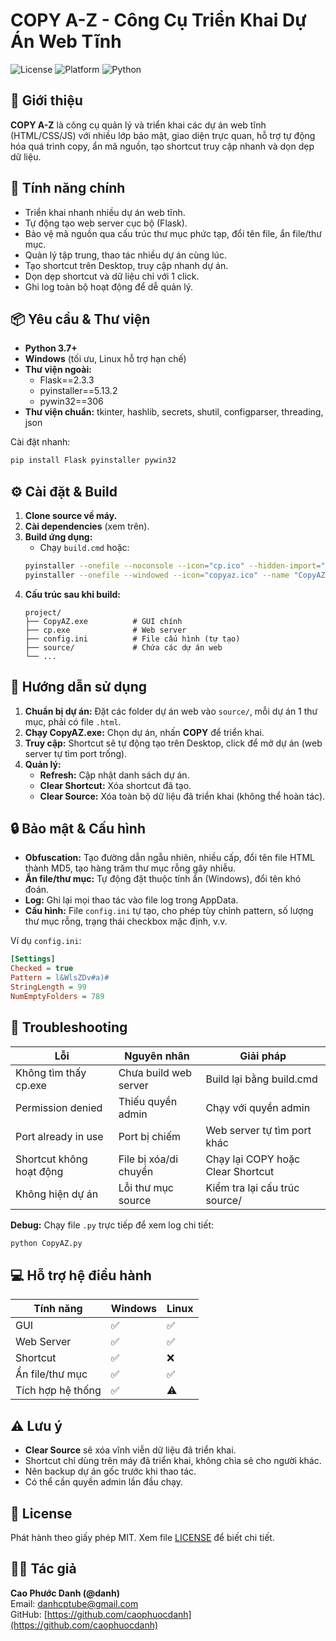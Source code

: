 # COPY A-Z - Công Cụ Triển Khai Dự Án Web Tĩnh

![License](https://img.shields.io/badge/license-MIT-blue.svg)
![Platform](https://img.shields.io/badge/platform-Windows-blue.svg)
![Python](https://img.shields.io/badge/python-3.7+-blue.svg)

## 🚩 Giới thiệu

**COPY A-Z** là công cụ quản lý và triển khai các dự án web tĩnh (HTML/CSS/JS) với nhiều lớp bảo mật, giao diện trực quan, hỗ trợ tự động hóa quá trình copy, ẩn mã nguồn, tạo shortcut truy cập nhanh và dọn dẹp dữ liệu.

## 🎯 Tính năng chính

- Triển khai nhanh nhiều dự án web tĩnh.
- Tự động tạo web server cục bộ (Flask).
- Bảo vệ mã nguồn qua cấu trúc thư mục phức tạp, đổi tên file, ẩn file/thư mục.
- Quản lý tập trung, thao tác nhiều dự án cùng lúc.
- Tạo shortcut trên Desktop, truy cập nhanh dự án.
- Dọn dẹp shortcut và dữ liệu chỉ với 1 click.
- Ghi log toàn bộ hoạt động để dễ quản lý.

## 📦 Yêu cầu & Thư viện

- **Python 3.7+**
- **Windows** (tối ưu, Linux hỗ trợ hạn chế)
- **Thư viện ngoài:**
  - Flask==2.3.3
  - pyinstaller==5.13.2
  - pywin32==306
- **Thư viện chuẩn:** tkinter, hashlib, secrets, shutil, configparser, threading, json

Cài đặt nhanh:
```bash
pip install Flask pyinstaller pywin32
```

## ⚙️ Cài đặt & Build

1. **Clone source về máy.**
2. **Cài dependencies** (xem trên).
3. **Build ứng dụng:**
   - Chạy `build.cmd` hoặc:
   ```bash
   pyinstaller --onefile --noconsole --icon="cp.ico" --hidden-import="jinja2" --hidden-import="werkzeug" --name=cp cp.py
   pyinstaller --onefile --windowed --icon="copyaz.ico" --name "CopyAZ" --hidden-import "win32timezone" CopyAZ.py
   ```
4. **Cấu trúc sau khi build:**
   ```
   project/
   ├── CopyAZ.exe          # GUI chính
   ├── cp.exe              # Web server
   ├── config.ini          # File cấu hình (tự tạo)
   ├── source/             # Chứa các dự án web
   └── ...
   ```

## 🚀 Hướng dẫn sử dụng

1. **Chuẩn bị dự án:** Đặt các folder dự án web vào `source/`, mỗi dự án 1 thư mục, phải có file `.html`.
2. **Chạy CopyAZ.exe:** Chọn dự án, nhấn **COPY** để triển khai.
3. **Truy cập:** Shortcut sẽ tự động tạo trên Desktop, click để mở dự án (web server tự tìm port trống).
4. **Quản lý:** 
   - **Refresh:** Cập nhật danh sách dự án.
   - **Clear Shortcut:** Xóa shortcut đã tạo.
   - **Clear Source:** Xóa toàn bộ dữ liệu đã triển khai (không thể hoàn tác).

## 🔒 Bảo mật & Cấu hình

- **Obfuscation:** Tạo đường dẫn ngẫu nhiên, nhiều cấp, đổi tên file HTML thành MD5, tạo hàng trăm thư mục rỗng gây nhiễu.
- **Ẩn file/thư mục:** Tự động đặt thuộc tính ẩn (Windows), đổi tên khó đoán.
- **Log:** Ghi lại mọi thao tác vào file log trong AppData.
- **Cấu hình:** File `config.ini` tự tạo, cho phép tùy chỉnh pattern, số lượng thư mục rỗng, trạng thái checkbox mặc định, v.v.

Ví dụ `config.ini`:
```ini
[Settings]
Checked = true
Pattern = l&WlsZDv#a)#
StringLength = 99
NumEmptyFolders = 789
```

## 🐞 Troubleshooting

| Lỗi                        | Nguyên nhân                | Giải pháp                        |
|----------------------------|----------------------------|----------------------------------|
| Không tìm thấy cp.exe      | Chưa build web server      | Build lại bằng build.cmd         |
| Permission denied          | Thiếu quyền admin          | Chạy với quyền admin             |
| Port already in use        | Port bị chiếm              | Web server tự tìm port khác      |
| Shortcut không hoạt động   | File bị xóa/di chuyển      | Chạy lại COPY hoặc Clear Shortcut|
| Không hiện dự án           | Lỗi thư mục source         | Kiểm tra lại cấu trúc source/    |

**Debug:** Chạy file `.py` trực tiếp để xem log chi tiết:
```bash
python CopyAZ.py
```

## 💻 Hỗ trợ hệ điều hành

| Tính năng         | Windows | Linux |
|-------------------|---------|-------|
| GUI               | ✅      | ✅    |
| Web Server        | ✅      | ✅    |
| Shortcut          | ✅      | ❌    |
| Ẩn file/thư mục   | ✅      | ✅    |
| Tích hợp hệ thống | ✅      | ⚠️    |

## ⚠️ Lưu ý

- **Clear Source** sẽ xóa vĩnh viễn dữ liệu đã triển khai.
- Shortcut chỉ dùng trên máy đã triển khai, không chia sẻ cho người khác.
- Nên backup dự án gốc trước khi thao tác.
- Có thể cần quyền admin lần đầu chạy.

## 📄 License

Phát hành theo giấy phép MIT. Xem file [LICENSE](LICENSE) để biết chi tiết.

## 👨‍💻 Tác giả

**Cao Phước Danh (@danh)**  
Email: danhcptube@gmail.com  
GitHub: [https://github.com/caophuocdanh](https://github.com/caophuocdanh)